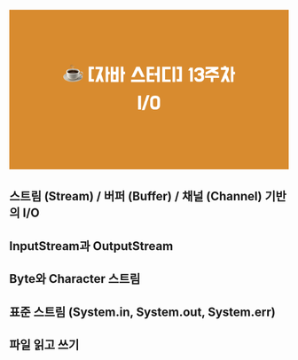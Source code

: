 ![](images/☕️_[자바_스터디]_13주차_nI_O.png)

## 스트림 (Stream) / 버퍼 (Buffer) / 채널 (Channel) 기반의 I/O
## InputStream과 OutputStream
## Byte와 Character 스트림
## 표준 스트림 (System.in, System.out, System.err)
## 파일 읽고 쓰기